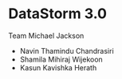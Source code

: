 # DataStorm 3.0

Team Michael Jackson
 - Navin Thamindu Chandrasiri 
 - Shamila Mihiraj Wijekoon 
 - Kasun Kavishka Herath
